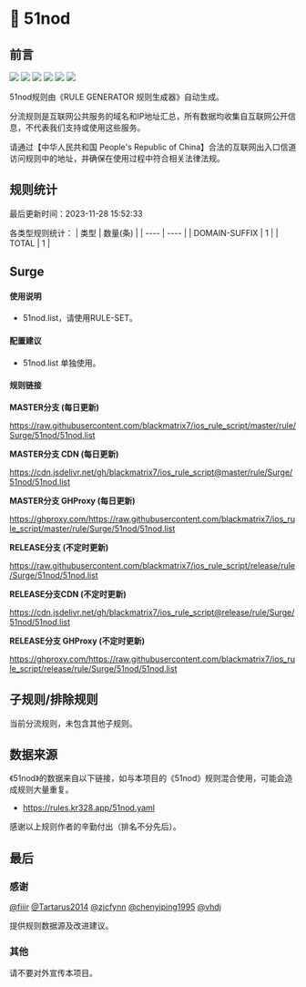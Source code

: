# 🧸 51nod

## 前言

![](https://shields.io/badge/-移除重复规则-ff69b4) ![](https://shields.io/badge/-DOMAIN与DOMAIN--SUFFIX合并-green) ![](https://shields.io/badge/-DOMAIN--SUFFIX间合并-critical) ![](https://shields.io/badge/-DOMAIN与DOMAIN--KEYWORD合并-9cf) ![](https://shields.io/badge/-DOMAIN--SUFFIX与DOMAIN--KEYWORD合并-blue) ![](https://shields.io/badge/-IP--CIDR(6)合并-blueviolet) 

51nod规则由《RULE GENERATOR 规则生成器》自动生成。

分流规则是互联网公共服务的域名和IP地址汇总，所有数据均收集自互联网公开信息，不代表我们支持或使用这些服务。

请通过【中华人民共和国 People's Republic of China】合法的互联网出入口信道访问规则中的地址，并确保在使用过程中符合相关法律法规。

## 规则统计

最后更新时间：2023-11-28 15:52:33

各类型规则统计：
| 类型 | 数量(条)  | 
| ---- | ----  |
| DOMAIN-SUFFIX | 1  | 
| TOTAL | 1  | 


## Surge 

#### 使用说明
- 51nod.list，请使用RULE-SET。

#### 配置建议
- 51nod.list 单独使用。

#### 规则链接
**MASTER分支 (每日更新)**

https://raw.githubusercontent.com/blackmatrix7/ios_rule_script/master/rule/Surge/51nod/51nod.list

**MASTER分支 CDN (每日更新)**

https://cdn.jsdelivr.net/gh/blackmatrix7/ios_rule_script@master/rule/Surge/51nod/51nod.list

**MASTER分支 GHProxy (每日更新)**

https://ghproxy.com/https://raw.githubusercontent.com/blackmatrix7/ios_rule_script/master/rule/Surge/51nod/51nod.list

**RELEASE分支 (不定时更新)**

https://raw.githubusercontent.com/blackmatrix7/ios_rule_script/release/rule/Surge/51nod/51nod.list

**RELEASE分支CDN (不定时更新)**

https://cdn.jsdelivr.net/gh/blackmatrix7/ios_rule_script@release/rule/Surge/51nod/51nod.list

**RELEASE分支 GHProxy (不定时更新)**

https://ghproxy.com/https://raw.githubusercontent.com/blackmatrix7/ios_rule_script/release/rule/Surge/51nod/51nod.list

## 子规则/排除规则


当前分流规则，未包含其他子规则。

## 数据来源

《51nod》的数据来自以下链接，如与本项目的《51nod》规则混合使用，可能会造成规则大量重复。

- https://rules.kr328.app/51nod.yaml


感谢以上规则作者的辛勤付出（排名不分先后）。

## 最后

### 感谢

[@fiiir](https://github.com/fiiir) [@Tartarus2014](https://github.com/Tartarus2014) [@zjcfynn](https://github.com/zjcfynn) [@chenyiping1995](https://github.com/chenyiping1995) [@vhdj](https://github.com/vhdj)

提供规则数据源及改进建议。

### 其他

请不要对外宣传本项目。